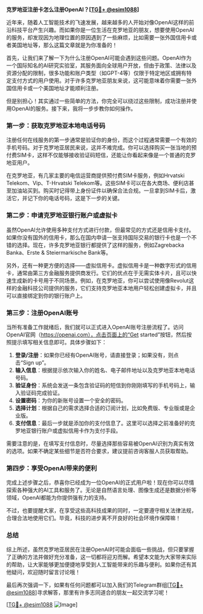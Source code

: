 **克罗地亚注册卡怎么注册OpenAI？[[TG💪+ @esim1088](https://t.me/s/esim1088)]**

近年来，随着人工智能技术的飞速发展，越来越多的人开始对像OpenAI这样的前沿科技平台产生兴趣。而如果你是一位生活在克罗地亚的朋友，想要使用OpenAI的服务，却发现因为地理位置的原因遇到了一些麻烦，比如需要一张外国信用卡或者美国地址等，那么这篇文章就是为你准备的！

首先，让我们来了解一下为什么注册OpenAI可能会遇到这些问题。OpenAI作为一个国际知名的AI研究实验室，其服务面向全球用户开放，但由于政策、法律以及资源分配的限制，很多功能和账户类型（如GPT-4等）仅限于特定地区或拥有特定支付方式的用户使用。对于许多克罗地亚朋友来说，这可能意味着你需要一张外国信用卡或一个美国地址才能顺利注册。

但是别担心！其实通过一些简单的方法，你完全可以绕过这些限制，成功注册并使用OpenAI的服务。接下来，我将一步步教你如何操作。

### 第一步：获取克罗地亚本地电话号码

注册任何在线服务的第一步通常是验证你的身份，而这个过程通常需要一个有效的手机号码。对于克罗地亚居民来说，这并不难完成。你可以选择购买一张当地的预付费SIM卡，这样不仅能够接收验证码短信，还能让你看起来像是一个普通的克罗地亚用户。

在克罗地亚，有几家主要的电信运营商提供预付费SIM卡服务，例如Hrvatski Telekom、Vip、T-Hrvatski Telekom等。这些SIM卡可以在各大商场、便利店甚至加油站买到。购买时记得带上身份证件以确保合法合规。一旦拿到SIM卡后，激活它，并记下你的电话号码，这是下一步的关键。

### 第二步：申请克罗地亚银行账户或虚拟卡

虽然OpenAI允许使用多种支付方式进行付款，但最常见的方式还是信用卡支付。如果你没有国外的信用卡，那么在国内申请一张支持国际交易的银行卡也是一个不错的选择。现在，许多克罗地亚银行都提供了这样的服务，例如Zagrebacka Banka、Erste & Steiermarkische Bank等。

另外，还有一种更方便的选择——虚拟信用卡。虚拟信用卡是一种数字形式的信用卡，通常由第三方金融服务提供商发行。它们的优点在于无需实体卡片，且可以快速生成新的卡号用于不同场景。例如，在克罗地亚，你可以尝试使用像Revolut这样的金融科技公司提供的服务，它们支持克罗地亚本地用户轻松创建虚拟卡，并且可以直接绑定到你的银行账户上。

### 第三步：注册OpenAI账号

当所有准备工作就绪后，我们就可以正式进入OpenAI账号注册流程了。访问OpenAI官网（https://openai.com），点击页面上的“Get started”按钮，然后按照提示填写相关信息即可。具体步骤如下：

1. **登录/注册**：如果你已经有OpenAI账号，请直接登录；如果没有，则点击“Sign up”。
2. **输入信息**：根据提示依次输入你的姓名、电子邮件地址以及克罗地亚本地电话号码。
3. **验证身份**：系统会发送一条包含验证码的短信到你刚刚填写的手机号码上，输入验证码完成验证。
4. **设置密码**：为你的新账号设置一个安全的密码。
5. **选择计划**：根据自己的需求选择合适的订阅计划，比如免费版、专业版或是企业版。
6. **支付信息**：最后一步就是添加你的支付信息了。这里可以选择之前准备好的克罗地亚银行账户或虚拟信用卡作为支付手段。

需要注意的是，在填写支付信息时，尽量选择那些容易被OpenAI识别为真实有效的选项。如果不确定某些细节是否符合要求，建议提前咨询客服人员获取帮助。

### 第四步：享受OpenAI带来的便利

完成上述步骤之后，恭喜你已经成为一位OpenAI的正式用户啦！现在你可以尽情探索各种强大的AI工具和服务了。无论是自然语言处理、图像生成还是数据分析等领域，OpenAI都能为你提供强有力的支持。

不过，也要提醒大家，在享受这些高科技成果的同时，一定要遵守相关法律法规，合理合法地使用它们。毕竟，科技的进步离不开良好的社会环境作保障嘛！

### 总结

综上所述，虽然克罗地亚居民在注册OpenAI时可能会面临一些挑战，但只要掌握了正确的方法并做好充分准备，这一切都将迎刃而解。希望本文能为大家带来实际的帮助，让大家能够更加便捷地享受到人工智能带来的乐趣与便利。如果你还有其他疑问，欢迎随时留言讨论哦！

最后再次强调一下，如果有任何问题都可以加入我们的Telegram群组[[TG💪+ @esim1088](https://t.me/s/esim1088)]寻求解答，那里有许多志同道合的朋友一起交流学习呢！

[[TG💪+ @esim1088](https://t.me/s/esim1088) ![Image](https://i.postimg.cc/4NQfJmqS/Snipaste-2025-05-13-00-14-12.png)]